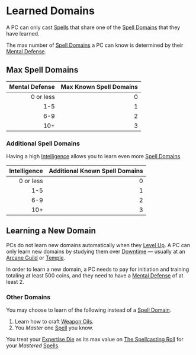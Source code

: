 # Learned Domains

A PC can only cast [Spells](../../Spells.md) that share one of the [Spell Domains](../../Spells/Spell%20Domains/{Spell%20Domains}.md) that they have learned.

The max number of [Spell Domains](../../Spells/Spell%20Domains/{Spell%20Domains}.md) a PC can know is determined by their [Mental Defense](../../../Player%20Characters/Derived%20Statistics/Mental%20Defense.md).

## Max Spell Domains

| Mental Defense | Max Known Spell Domains |
| -------------: | ----------------------: |
|      0 or less |                       0 |
|            1-5 |                       1 |
|            6-9 |                       2 |
|            10+ |                       3 |

### Additional Spell Domains

Having a high [Intelligence](../../../Player%20Characters/The%20Ability%20Scores/Intelligence.md) allows you to learn even more [Spell Domains](../../Spells/Spell%20Domains/{Spell%20Domains}.md).

| Intelligence | Additional Known Spell Domains |
| -----------: | -----------------------------: |
|    0 or less |                              0 |
|          1-5 |                              1 |
|          6-9 |                              2 |
|          10+ |                              3 |

## Learning a New Domain

PCs do not learn new domains automatically when they [Level Up](../../../Player%20Characters/Derived%20Statistics/Level.md#Level%20Up). A PC can only learn new domains by studying them over [Downtime](../../../Game%20Procedures/Exploration/Downtime.md) — usually at an [Arcane Guild](../../../Resources%20for%20GMs/Economy/Relevant%20Prices/Arcane%20Guild.md) or [Temple](../../../Resources%20for%20GMs/Economy/Relevant%20Prices/Temple.md).

In order to learn a new domain, a PC needs to pay for initiation and training totaling at least 500 coins, and they need to have a [Mental Defense](../../../Player%20Characters/Derived%20Statistics/Mental%20Defense.md) of at least 2.

### Other Domains

You may choose to learn of the following instead of a [Spell Domain](../../Spells/Spell%20Domains/{Spell%20Domains}.md).

1. Learn how to craft [Weapon Oils](../../Crafting/Weapon%20Oils.md).
2. You *Master* one [Spell](../../Spells.md) you know.

You treat your [Expertise Die](../../../Player%20Characters/Backgrounds/Primary%20Skill.md#Expertise%20Die) as its max value on [The Spellcasting Roll](../Spellcasting.md#The%20Spellcasting%20Roll) for your *Mastered* [Spells](../../Spells.md).
